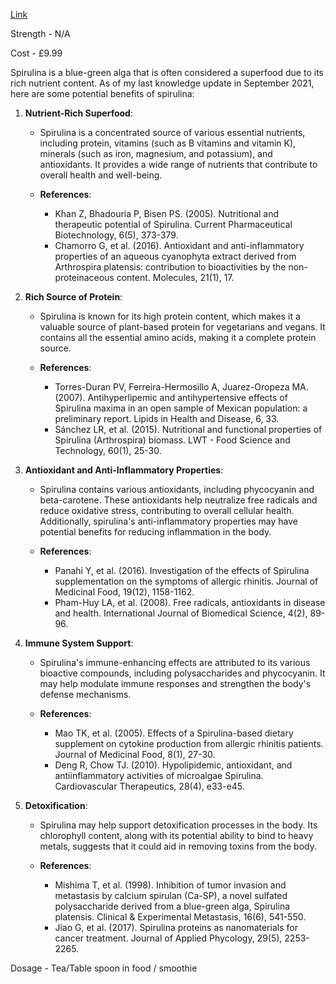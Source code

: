 [Link](https://www.amazon.co.uk/Sevenhills-Wholefoods-Spirulina-Association-certified/dp/B0065VDO4C/ref=sr_1_5?crid=P31MTFZC73Y8&keywords=spirulina&qid=1692575405&sprefix=spiruli%2Caps%2C961&sr=8-5)

Strength - N/A 

Cost - £9.99

Spirulina is a blue-green alga that is often considered a superfood due to its rich nutrient content. As of my last knowledge update in September 2021, here are some potential benefits of spirulina:

1. **Nutrient-Rich Superfood**:

   - Spirulina is a concentrated source of various essential nutrients, including protein, vitamins (such as B vitamins and vitamin K), minerals (such as iron, magnesium, and potassium), and antioxidants. It provides a wide range of nutrients that contribute to overall health and well-being.

   - **References**:
     - Khan Z, Bhadouria P, Bisen PS. (2005). Nutritional and therapeutic potential of Spirulina. Current Pharmaceutical Biotechnology, 6(5), 373-379.
     - Chamorro G, et al. (2016). Antioxidant and anti-inflammatory properties of an aqueous cyanophyta extract derived from Arthrospira platensis: contribution to bioactivities by the non-proteinaceous content. Molecules, 21(1), 17.

2. **Rich Source of Protein**:

   - Spirulina is known for its high protein content, which makes it a valuable source of plant-based protein for vegetarians and vegans. It contains all the essential amino acids, making it a complete protein source.

   - **References**:
     - Torres-Duran PV, Ferreira-Hermosillo A, Juarez-Oropeza MA. (2007). Antihyperlipemic and antihypertensive effects of Spirulina maxima in an open sample of Mexican population: a preliminary report. Lipids in Health and Disease, 6, 33.
     - Sánchez LR, et al. (2015). Nutritional and functional properties of Spirulina (Arthrospira) biomass. LWT - Food Science and Technology, 60(1), 25-30.

3. **Antioxidant and Anti-Inflammatory Properties**:

   - Spirulina contains various antioxidants, including phycocyanin and beta-carotene. These antioxidants help neutralize free radicals and reduce oxidative stress, contributing to overall cellular health. Additionally, spirulina's anti-inflammatory properties may have potential benefits for reducing inflammation in the body.

   - **References**:
     - Panahi Y, et al. (2016). Investigation of the effects of Spirulina supplementation on the symptoms of allergic rhinitis. Journal of Medicinal Food, 19(12), 1158-1162.
     - Pham-Huy LA, et al. (2008). Free radicals, antioxidants in disease and health. International Journal of Biomedical Science, 4(2), 89-96.

4. **Immune System Support**:

   - Spirulina's immune-enhancing effects are attributed to its various bioactive compounds, including polysaccharides and phycocyanin. It may help modulate immune responses and strengthen the body's defense mechanisms.

   - **References**:
     - Mao TK, et al. (2005). Effects of a Spirulina-based dietary supplement on cytokine production from allergic rhinitis patients. Journal of Medicinal Food, 8(1), 27-30.
     - Deng R, Chow TJ. (2010). Hypolipidemic, antioxidant, and antiinflammatory activities of microalgae Spirulina. Cardiovascular Therapeutics, 28(4), e33-e45.

5. **Detoxification**:

   - Spirulina may help support detoxification processes in the body. Its chlorophyll content, along with its potential ability to bind to heavy metals, suggests that it could aid in removing toxins from the body.

   - **References**:
     - Mishima T, et al. (1998). Inhibition of tumor invasion and metastasis by calcium spirulan (Ca-SP), a novel sulfated polysaccharide derived from a blue-green alga, Spirulina platensis. Clinical & Experimental Metastasis, 16(6), 541-550.
     - Jiao G, et al. (2017). Spirulina proteins as nanomaterials for cancer treatment. Journal of Applied Phycology, 29(5), 2253-2265.


Dosage - Tea/Table spoon in food / smoothie 